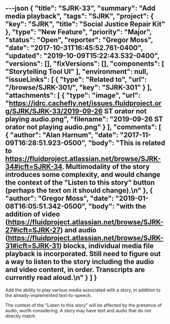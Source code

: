 ---json
{
  "title": "SJRK-33",
  "summary": "Add media playback",
  "tags": "SJRK",
  "project": {
    "key": "SJRK",
    "title": "Social Justice Repair Kit"
  },
  "type": "New Feature",
  "priority": "Major",
  "status": "Open",
  "reporter": "Gregor Moss",
  "date": "2017-10-31T16:45:52.761-0400",
  "updated": "2019-10-09T15:22:43.532-0400",
  "versions": [],
  "fixVersions": [],
  "components": [
    "Storytelling Tool UI"
  ],
  "environment": null,
  "issueLinks": [
    {
      "type": "Related to",
      "url": "/browse/SJRK-301/",
      "key": "SJRK-301"
    }
  ],
  "attachments": [
    {
      "type": "image",
      "url": "https://idrc.cachefly.net/issues.fluidproject.org/SJRK/SJRK-33/2019-09-26 ST orator not playing audio.png",
      "filename": "2019-09-26 ST orator not playing audio.png"
    }
  ],
  "comments": [
    {
      "author": "Alan Harnum",
      "date": "2017-11-09T16:28:51.923-0500",
      "body": "This is related to <https://fluidproject.atlassian.net/browse/SJRK-34#icft=SJRK-34>. Multimodality of the story introduces some complexity, and would change the context of the \"Listen to this story\" button (perhaps the text on it should change).\n"
    },
    {
      "author": "Gregor Moss",
      "date": "2019-01-08T16:05:51.342-0500",
      "body": "with the addition of video (<https://fluidproject.atlassian.net/browse/SJRK-27#icft=SJRK-27>) and audio (<https://fluidproject.atlassian.net/browse/SJRK-31#icft=SJRK-31>) blocks, individual media file playback is incorporated. Still need to figure out a way to listen to the story including the audio and video content, in order. Transcripts are currently read aloud.\n"
    }
  ]
}
---
Add the ability to play various media associated with a story, in addition to the already-implemented text-to-speech.

The context of the "Listen to this story" will be affected by the presence of audio, worth considering. A story may have text and audio that do not directly match

        